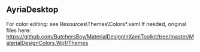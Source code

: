 AyriaDesktop
---

For color editing: see Resources\Themes\Colors\*.xaml
If needed, original files here: https://github.com/ButchersBoy/MaterialDesignInXamlToolkit/tree/master/MaterialDesignColors.Wpf/Themes